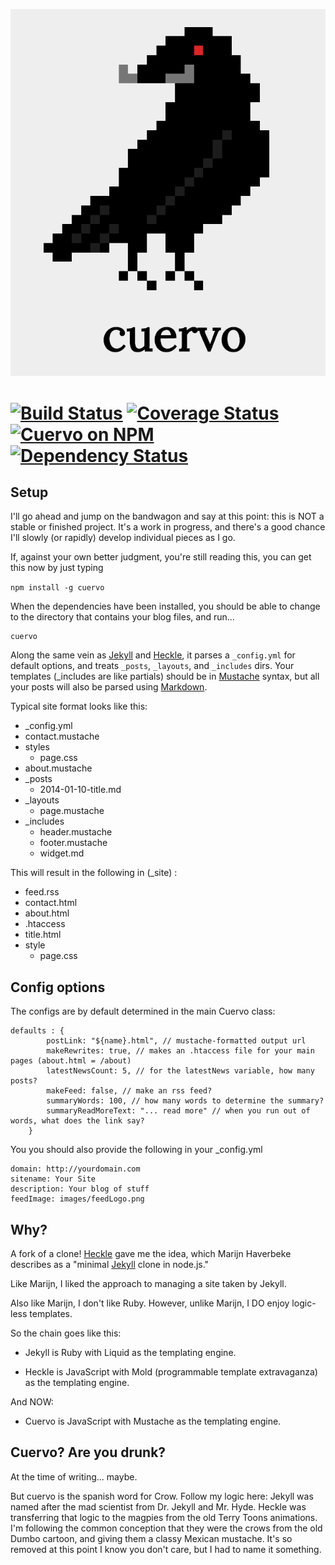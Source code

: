 <p align="center">
  <img src="/img/cuervo_logo.png">
</p>


# [![Build Status](https://travis-ci.org/natedsaint/cuervo.svg?branch=master)](https://travis-ci.org/natedsaint/cuervo) [![Coverage Status](https://coveralls.io/repos/natedsaint/cuervo/badge.svg?branch=master)](https://coveralls.io/r/natedsaint/cuervo?branch=master) [![Cuervo on NPM](https://img.shields.io/npm/v/cuervo.svg)](https://npmjs.org/package/cuervo) [![Dependency Status](https://gemnasium.com/natedsaint/cuervo.svg)](https://gemnasium.com/natedsaint/cuervo)

## Setup

I'll go ahead and jump on the bandwagon and say at this point: this is NOT a stable
or finished project. It's a work in progress, and there's a good chance I'll slowly
(or rapidly) develop individual pieces as I go.


If, against your own better judgment, you're still reading this, you can get this now by just typing

`npm install -g cuervo`

When the dependencies have been installed, you should be able to
change to the directory that contains your blog files, and run...

    cuervo

Along the same vein as [Jekyll][2] and [Heckle][1], it parses a `_config.yml` for default options, and 
treats `_posts`, `_layouts`, and `_includes` dirs. Your templates (_includes are like partials) should be in
[Mustache][3] syntax, but all your posts will also be parsed using [Markdown][4].  

Typical site format looks like this: 
- _config.yml
- contact.mustache
- styles
  - page.css
- about.mustache
- _posts
  - 2014-01-10-title.md
- _layouts
  - page.mustache
- _includes
  - header.mustache
  - footer.mustache
  - widget.md

This will result in the following in (_site) :

- feed.rss
- contact.html
- about.html
- .htaccess
- title.html
- style
  - page.css


[1]: https://github.com/marijnh/heckle
[2]: https://github.com/mojombo/jekyll
[3]: https://mustache.github.com
[4]: http://commonmark.org/

## Config options 
The configs are by default determined in the main Cuervo class:

```
defaults : {
        postLink: "${name}.html", // mustache-formatted output url
        makeRewrites: true, // makes an .htaccess file for your main pages (about.html = /about)
        latestNewsCount: 5, // for the latestNews variable, how many posts?
        makeFeed: false, // make an rss feed?
        summaryWords: 100, // how many words to determine the summary?
        summaryReadMoreText: "... read more" // when you run out of words, what does the link say?
    }
```

You you should also provide the following in your _config.yml
```
domain: http://yourdomain.com
sitename: Your Site 
description: Your blog of stuff
feedImage: images/feedLogo.png
```
## Why?

A fork of a clone! [Heckle][1] gave me the idea, which Marijn Haverbeke describes as a "minimal [Jekyll][2] clone in node.js."

Like Marijn, I liked the approach to managing a site taken by Jekyll. 

Also like Marijn, I don't like Ruby. However, unlike Marijn, I DO enjoy logic-less templates.

So the chain goes like this: 

- Jekyll is Ruby with Liquid as the templating engine.

- Heckle is JavaScript with Mold (programmable template extravaganza) as
the templating engine.

And NOW:

- Cuervo is JavaScript with Mustache as the templating engine.

## Cuervo? Are you drunk?

At the time of writing... maybe.

But cuervo is the spanish word for Crow. Follow my logic here: Jekyll was named after the mad 
scientist from Dr. Jekyll and Mr. Hyde. Heckle was transferring that logic to the magpies 
from the old Terry Toons animations. I'm following the common conception that they were the crows
from the old Dumbo cartoon, and giving them a classy Mexican mustache. It's so removed 
at this point I know you don't care, but I had to name it something.



